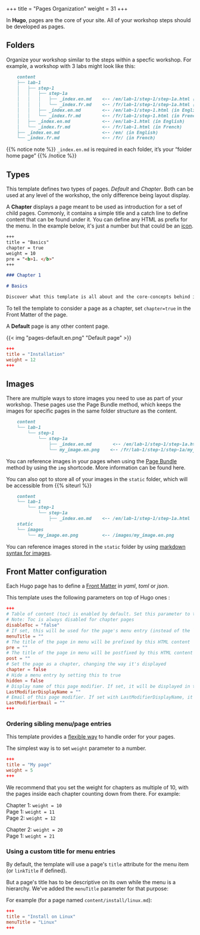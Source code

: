 +++
title = "Pages Organization"
weight = 31
+++

In **Hugo**, pages are the core of your site. All of your workshop steps should be developed as pages.

## Folders

Organize your workshop similar to the steps within a specfic workshop. For example, a workshop with 3 labs might look like this:

```markdown
    content
    ├── lab-1
    │   ├── step-1
    │   │   ├── step-1a
    │   │   │   ├── _index.en.md    <-- /en/lab-1/step-1/step-1a.html (in English)
    │   │   │   └── _index.fr.md    <-- /fr/lab-1/step-1/step-1a.html (in French)
    │   │   ├── _index.en.md        <-- /en/lab-1/step-1.html (in English)
    │   │   └── _index.fr.md        <-- /fr/lab-1/step-1.html (in French)
    │   ├── _index.en.md            <-- /en/lab-1.html (in English)
    │   └── _index.fr.md            <-- /fr/lab-1.html (in French)
    ├── _index.en.md                <-- /en/ (in English)
    └── _index.fr.md                <-- /fr/ (in French)
```

{{% notice note %}}
`_index.en.md` is required in each folder, it’s your “folder home page”
{{% /notice %}}

## Types

This template defines two types of pages. *Default* and *Chapter*. Both can be used at any level of the workshop, the only difference being layout display.

A **Chapter** displays a page meant to be used as introduction for a set of child pages. Commonly, it contains a simple title and a catch line to define content that can be found under it.
You can define any HTML as prefix for the menu. In the example below, it's just a number but that could be an [icon](https://fortawesome.github.io/Font-Awesome/).


```markdown
+++
title = "Basics"
chapter = true
weight = 10
pre = "<b>1. </b>"
+++

### Chapter 1

# Basics

Discover what this template is all about and the core-concepts behind it.
```

To tell the template to consider a page as a chapter, set `chapter=true` in the Front Matter of the page.

A **Default** page is any other content page.

{{< img "pages-default.en.png" "Default page" >}}

```toml
+++
title = "Installation"
weight = 12
+++
```

## Images

There are multiple ways to store images you need to use as part of your workshop. These pages use the Page Bundle method, which keeps the images for specific pages in the same folder structure as the content.

```markdown
    content
    └── lab-1
        └── step-1
            └── step-1a
                ├── _index.en.md        <-- /en/lab-1/step-1/step-1a.html
                └── my_image.en.png    <-- /fr/lab-1/step-1/step-1a/my_image.en.png
```

You can reference images in your pages when using the [Page Bundle](https://gohugo.io/content-management/page-bundles/) method by using the `img` shortcode. More information can be found here.

You can also opt to store all of your images in the `static` folder, which will be accessible from {{% siteurl %}}

```markdown
    content
    └── lab-1
        └── step-1
            └── step-1a
                ├── _index.en.md    <-- /en/lab-1/step-1/step-1a.html
    static
    └── images
        └── my_image.en.png         <-- /images/my_image.en.png
```

You can reference images stored in the `static` folder by using [markdown syntax for images](/en/cont/markdown.html#images).

## Front Matter configuration

Each Hugo page has to define a [Front Matter](https://gohugo.io/content/front-matter/) in *yaml*, *toml* or *json*.

This template uses the following parameters on top of Hugo ones :

```toml
+++
# Table of content (toc) is enabled by default. Set this parameter to true to disable it.
# Note: Toc is always disabled for chapter pages
disableToc = "false"
# If set, this will be used for the page's menu entry (instead of the `title` attribute)
menuTitle = ""
# The title of the page in menu will be prefixed by this HTML content
pre = ""
# The title of the page in menu will be postfixed by this HTML content
post = ""
# Set the page as a chapter, changing the way it's displayed
chapter = false
# Hide a menu entry by setting this to true
hidden = false
# Display name of this page modifier. If set, it will be displayed in the footer.
LastModifierDisplayName = ""
# Email of this page modifier. If set with LastModifierDisplayName, it will be displayed in the footer
LastModifierEmail = ""
+++
```

### Ordering sibling menu/page entries

This template provides a [flexible way](https://gohugo.io/content/ordering/) to handle order for your pages.

The simplest way is to set `weight` parameter to a number.

```toml
+++
title = "My page"
weight = 5
+++
```

We recommend that you set the weight for chapters as multiple of 10, with the pages inside each chapter counting down from there. For example:

Chapter 1: `weight = 10`  
Page 1: `weight = 11`  
Page 2: `weight = 12`  

Chapter 2: `weight = 20`  
Page 1: `weight = 21`  

### Using a custom title for menu entries

By default, the template will use a page's `title` attribute for the menu item (or `linkTitle` if defined).

But a page's title has to be descriptive on its own while the menu is a hierarchy.
We've added the `menuTitle` parameter for that purpose:

For example (for a page named `content/install/linux.md`):

```toml
+++
title = "Install on Linux"
menuTitle = "Linux"
+++
```
